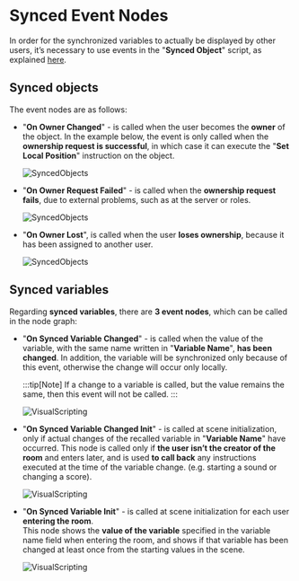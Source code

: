 ﻿---
sidebar_position: 1
---

# Synced Event Nodes

In order for the synchronized variables to actually be displayed by other users, it’s necessary to use events in the "**Synced Object**" script, as explained [here](../Synchronization).

## Synced objects

The event nodes are as follows:

- "**On Owner Changed**" - is called when the user becomes the **owner** of the object. 
In the example below, the event is only called when the **ownership request is successful**, in which case it can execute the "**Set Local Position**" instruction on the object.

	![SyncedObjects](/img/onownerchanged.png)

- "**On Owner Request Failed**" - is called when the **ownership request fails**, due to external problems, such as at the server or roles.

	![SyncedObjects](/img/onownerrequestfailed.png)

- "**On Owner Lost**", is called when the user **loses ownership**, because it has been assigned to another user.

	![SyncedObjects](/img/onownerlost.png)

## Synced variables

Regarding **synced variables**, there are **3 event nodes**, which can be called in the node graph:

- "**On Synced Variable Changed**" - is called when the value of the variable, with the same name written in "**Variable Name**", **has been changed**. 
In addition, the variable will be synchronized only because of this event, otherwise the change will occur only locally.

	:::tip[Note]
	If a change to a variable is called, but the value remains the same, then this event will not be called.
	:::

	![VisualScripting](/img/onsyncedchanged.png)

- "**On Synced Variable Changed Init**" - is called at scene initialization, only if actual changes of the recalled variable in "**Variable Name**" have occurred. 
This node is called only if **the user isn’t the creator of the room** and enters later, and is used **to call back** any instructions executed at the time of the variable change. (e.g. starting a sound or changing a score).

	![VisualScripting](/img/onsyncedchangedinit.png)

- "**On Synced Variable Init**" - is called at scene initialization for each user **entering the room**. 	
  This node shows the **value of the variable** specified in the variable name field when entering the room, and shows if that variable has been changed at least once from the starting values in the scene.
	
	![VisualScripting](/img/onsyncedvariableinit.png)